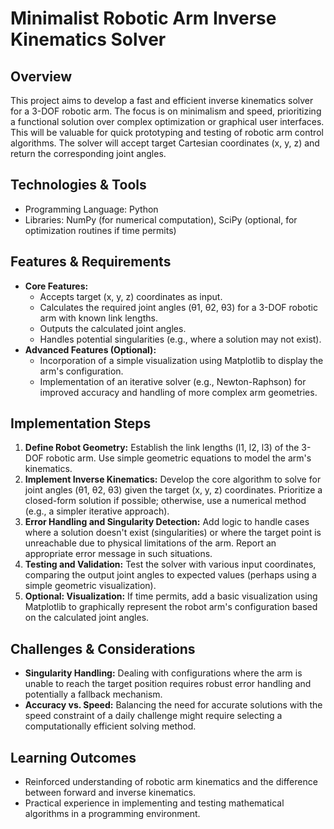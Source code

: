 # Minimalist Robotic Arm Inverse Kinematics Solver

## Overview

This project aims to develop a fast and efficient inverse kinematics solver for a 3-DOF robotic arm.  The focus is on minimalism and speed, prioritizing a functional solution over complex optimization or graphical user interfaces.  This will be valuable for quick prototyping and testing of robotic arm control algorithms.  The solver will accept target Cartesian coordinates (x, y, z) and return the corresponding joint angles.

## Technologies & Tools

- Programming Language: Python
- Libraries: NumPy (for numerical computation), SciPy (optional, for optimization routines if time permits)


## Features & Requirements

- **Core Features:**
    - Accepts target (x, y, z) coordinates as input.
    - Calculates the required joint angles (θ1, θ2, θ3) for a 3-DOF robotic arm with known link lengths.
    - Outputs the calculated joint angles.
    - Handles potential singularities (e.g., where a solution may not exist).
- **Advanced Features (Optional):**
    - Incorporation of a simple visualization using Matplotlib to display the arm's configuration.
    - Implementation of an iterative solver (e.g., Newton-Raphson) for improved accuracy and handling of more complex arm geometries.

## Implementation Steps

1. **Define Robot Geometry:**  Establish the link lengths (l1, l2, l3) of the 3-DOF robotic arm.  Use simple geometric equations to model the arm's kinematics.
2. **Implement Inverse Kinematics:**  Develop the core algorithm to solve for joint angles (θ1, θ2, θ3) given the target (x, y, z) coordinates.  Prioritize a closed-form solution if possible; otherwise, use a numerical method (e.g., a simpler iterative approach).
3. **Error Handling and Singularity Detection:**  Add logic to handle cases where a solution doesn't exist (singularities) or where the target point is unreachable due to physical limitations of the arm.  Report an appropriate error message in such situations.
4. **Testing and Validation:**  Test the solver with various input coordinates, comparing the output joint angles to expected values (perhaps using a simple geometric visualization).
5. **Optional: Visualization:** If time permits, add a basic visualization using Matplotlib to graphically represent the robot arm's configuration based on the calculated joint angles.

## Challenges & Considerations

- **Singularity Handling:**  Dealing with configurations where the arm is unable to reach the target position requires robust error handling and potentially a fallback mechanism.
- **Accuracy vs. Speed:**  Balancing the need for accurate solutions with the speed constraint of a daily challenge might require selecting a computationally efficient solving method.

## Learning Outcomes

- Reinforced understanding of robotic arm kinematics and the difference between forward and inverse kinematics.
- Practical experience in implementing and testing mathematical algorithms in a programming environment.

